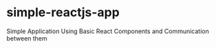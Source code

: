 # simple-reactjs-app
Simple Application Using Basic React Components and Communication between them
